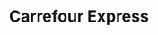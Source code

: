 ---
title: "Carrefour Express"
url: /madrid/carrefour-express-calle-del-leon/
shop: Lebensmittel
---